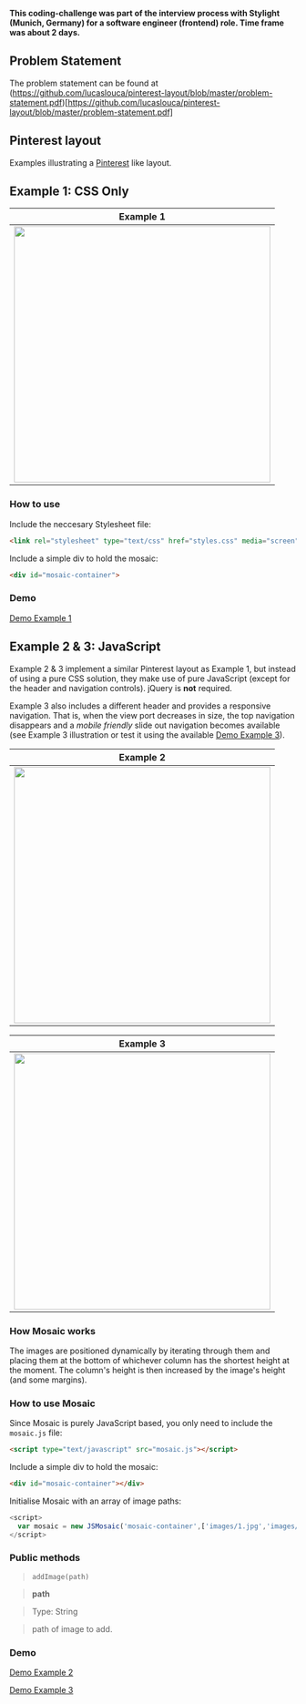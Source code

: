**This coding-challenge was part of the interview process with Stylight (Munich, Germany) for a software engineer (frontend) role. Time frame was about 2 days.**

## Problem Statement
The problem statement can be found at (https://github.com/lucaslouca/pinterest-layout/blob/master/problem-statement.pdf)[https://github.com/lucaslouca/pinterest-layout/blob/master/problem-statement.pdf]

## Pinterest layout
Examples illustrating a <a href="https://www.pinterest.com" target="_blank">Pinterest</a> like layout.

## Example 1: CSS Only

| Example 1 |
|--------------|
| <img src="https://cloud.githubusercontent.com/assets/10542894/9069691/0ed5271a-3aeb-11e5-8b78-3c4702394f12.gif" width="450"/> |

### How to use
Include the neccesary Stylesheet file:
```html
<link rel="stylesheet" type="text/css" href="styles.css" media="screen">
```

Include a simple div to hold the mosaic:
```html
<div id="mosaic-container">
```

### Demo
<a href="http://lucaslouca.github.io/pinterest-layout/example-1/" target="_blank">Demo Example 1</a>

## Example 2 & 3: JavaScript
Example 2 & 3 implement a similar Pinterest layout as Example 1, but instead of using a pure CSS solution, they make use of pure JavaScript (except for the header and navigation controls). jQuery is **not** required.

Example 3 also includes a different header and provides a responsive navigation. That is, when the view port decreases in size, the top navigation disappears and a *mobile friendly* slide out navigation becomes available (see Example 3 illustration or test it using the available <a href="http://lucaslouca.github.io/pinterest-layout/example-3/" target="_blank">Demo Example 3</a>).

| Example 2 |
|--------------|
| <img src="https://cloud.githubusercontent.com/assets/10542894/9069706/17d02658-3aeb-11e5-95f8-2fa58ac88527.gif" width="450"/> |

| Example 3 |
|--------------|
| <img src="https://cloud.githubusercontent.com/assets/10542894/9070196/63ce26ec-3aee-11e5-86e6-50d13e2d9027.gif" width="450"/> |

### How Mosaic works
The images are positioned dynamically by iterating through them and placing them at the bottom of whichever column has the shortest height at the moment. The column's height is then increased by the image's height (and some margins).


### How to use Mosaic
Since Mosaic is purely JavaScript based, you only need to include the `mosaic.js` file:

```html
<script type="text/javascript" src="mosaic.js"></script>
```

Include a simple div to hold the mosaic:
```html
<div id="mosaic-container"></div>
```

Initialise Mosaic with an array of image paths:
```javascript
<script>
  var mosaic = new JSMosaic('mosaic-container',['images/1.jpg','images/2.jpg','images/3.jpg','images/4.jpg','images/5.jpg','images/6.jpg', 'images/7.jpg','images/8.jpg','images/9.jpg','images/10.jpg','images/11.jpg','images/12.jpg']);
</script>
```

### Public methods

> `addImage(path)`

>**path**

>Type: String

>path of image to add. 

### Demo
<a href="http://lucaslouca.github.io/pinterest-layout/example-2/" target="_blank">Demo Example 2</a>

<a href="http://lucaslouca.github.io/pinterest-layout/example-3/" target="_blank">Demo Example 3</a>
